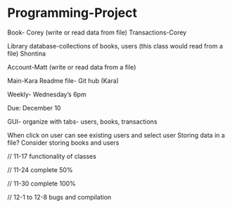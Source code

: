 # Programming-Project

Book- Corey (write or read data from file)
Transactions-Corey 

Library database-collections of books, users (this class would read from a file) Shontina

Account-Matt (write or read data from a file)

Main-Kara
Readme file- Git hub (Kara)

Weekly- Wednesday’s 6pm

Due: December 10

GUI- organize with tabs- users, books, transactions

When click on user can see existing users and select user 
Storing data in a file? Consider storing books and users 




// 11-17 functionality of classes

// 11-24 complete 50%

// 11-30 complete 100%

// 12-1 to 12-8 bugs and compilation
